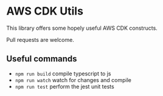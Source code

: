 # AWS CDK Utils

This library offers some hopely useful AWS CDK constructs.

Pull requests are welcome.

## Useful commands

 * `npm run build`   compile typescript to js
 * `npm run watch`   watch for changes and compile
 * `npm run test`    perform the jest unit tests